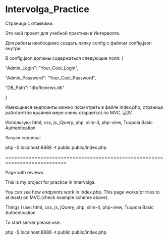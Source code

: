 # Intervolga_Practice
Страница с отзывами.

Это мой проект для учебной практики в Интерволге.

Для работы необходимо создать папку config с файлом config.json внутри.

В config.json должны содержаться следующие поля:
{

  "Admin_Login": "Your_Cool_Login",
  
  "Admin_Password": "Your_Cool_Password",
  
  "DB_Path": "db/Reviews.db"
  
}

Имеющиеся ендпоинты можно посмотреть в файле index.php, страница работает(по крайней мере очень старается) по MVC.
![IV](https://github.com/Aramymo/Intervolga_Practice/assets/84283648/2e061181-3a0e-4621-b72a-d7bce4340ef0)

Использую: html, css, js, jQuery, php, slim-4, php-view, Tuupola Basic Authentication

Запуск сервера: 


php -S localhost:8888 -t public public/index.php

===========================================================================

Page with reviews.

This is my project for practice in Intervolga.

You can see how endpoints work in Index.php. This page works(or tries to at least) on MVC.(check example scheme above).

Things I use: html, css, js, jQuery, php, slim-4, php-view, Tuupola Basic Authentication

To start server please use:

php -S localhost:8888 -t public public/index.php
